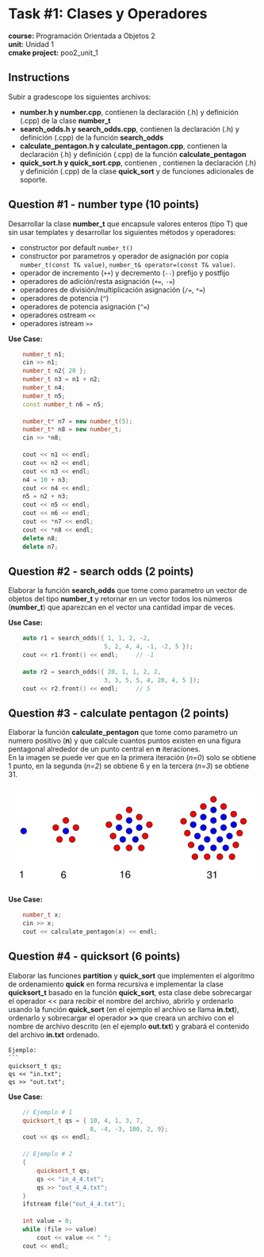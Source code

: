 # Task #1: Clases y Operadores  
**course:** Programación Orientada a Objetos 2  
**unit:** Unidad 1  
**cmake project:** poo2_unit_1
## Instructions
Subir a gradescope los siguientes archivos:

- **number.h y number.cpp**, contienen la declaración (.h) y definición (.cpp) de la clase **number_t**
- **search_odds.h y search_odds.cpp**, contienen la declaración (.h) y definición (.cpp) de la función **search_odds**
- **calculate_pentagon.h y calculate_pentagon.cpp**, contienen la declaración (.h) y definición (.cpp) de la función **calculate_pentagon**
- **quick_sort.h y quick_sort.cpp**, contienen , contienen la declaración (.h) y definición (.cpp) de la clase **quick_sort** y de funciones adicionales de soporte.

## Question #1 - number type (10 points)

Desarrollar la clase **number_t** que encapsule valores enteros (tipo T) que sin usar templates y desarrollar los siguientes métodos y operadores:
- constructor por default `number_t()`
- constructor por parametros y operador de asignación por copia `number_t(const T& value)`, `number_t& operator=(const T& value)`.
- operador de incremento (`++`) y decremento (`--`) prefijo y postfijo  
- operadores de adición/resta asignación (`+=`, `-=`)  
- operadores de división/multiplicación asignación (`/=`, `*=`)  
- operadores de potencia (`^`)
- operadores de potencia asignación (`^=`)
- operadores ostream `<<`
- operadores istream `>>`

**Use Case:**  
```cpp
    number_t n1;
    cin >> n1;
    number_t n2{ 20 };
    number_t n3 = n1 + n2;
    number_t n4;
    number_t n5;
    const number_t n6 = n5;
    
    number_t* n7 = new number_t(5);
    number_t* n8 = new number_t;
    cin >> *n8;
    
    cout << n1 << endl;
    cout << n2 << endl;
    cout << n3 << endl;
    n4 = 10 + n3;
    cout << n4 << endl;
    n5 = n2 + n3;
    cout << n5 << endl;
    cout << n6 << endl;
    cout << *n7 << endl;
    cout << *n8 << endl;
    delete n8;
    delete n7;
```

## Question #2 - search odds (2 points)

Elaborar la función **search_odds** que tome como parametro un vector de objetos del tipo **number_t** y retornar en un vector todos los números (**number_t**) que aparezcan en el vector una cantidad impar de veces.

**Use Case:**
```cpp
    auto r1 = search_odds({ 1, 1, 2, -2,
                           5, 2, 4, 4, -1, -2, 5 });
    cout << r1.front() << endl;     // -1

    auto r2 = search_odds({ 20, 1, 1, 2, 2, 
                           3, 3, 5, 5, 4, 20, 4, 5 });
    cout << r2.front() << endl;     // 5
```

## Question #3 - calculate pentagon (2 points)

Elaborar la función **calculate_pentagon** que tome como parametro un numero positivo (**n**) y que calcule cuantos puntos existen en una figura pentagonal alrededor de un punto central en **n** iteraciones.  
En la imagen se puede ver que en la primera iteración (*n=0*) solo se obtiene 1 punto, en la segunda (*n=2*) se obtiene 6 y en la tercera (*n=3*) se obtiene 31.
<p align="center">
<img src="pentagon_number.png" width="500">
</p>    
  
**Use Case:**  
```cpp
    number_t x;
    cin >> x;
    cout << calculate_pentagon(x) << endl;
```

## Question #4 - quicksort (6 points)

Elaborar las funciones **partition** y **quick_sort** que implementen el algoritmo de ordenamiento **quick** en forma recursiva e implementar la clase **quicksort_t** basado en la función **quick_sort**, esta clase debe sobrecargar el operador << para recibir el nombre del archivo, abrirlo y ordenarlo usando la función **quick_sort** (en el ejemplo el archivo se llama **in.txt**), ordenarlo y sobrecargar el operador **>>** que creara un archivo con el nombre de archivo descrito (en el ejemplo **out.txt**) y grabará el contenido del archivo **in.txt** ordenado.

    Ejemplo:  
    ```
    quicksort_t qs;
    qs << "in.txt";
    qs >> "out.txt";  

**Use Case:**  
```cpp
    // Ejemplo # 1
    quicksort_t qs = { 10, 4, 1, 3, 7,
                       8, -4, -3, 100, 2, 9};
    cout << qs << endl;

    // Ejemplo # 2
    {
        quicksort_t qs;
        qs << "in_4_4.txt";
        qs >> "out_4_4.txt";
    }
    ifstream file("out_4_4.txt");
    
    int value = 0;
    while (file >> value)
        cout << value << " ";
    cout << endl;
```

 
